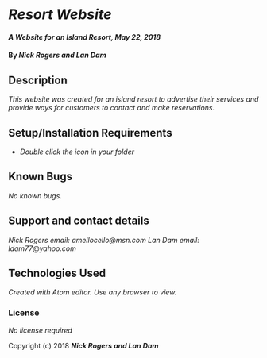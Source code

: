# _Resort Website_

#### _A Website for an Island Resort, May 22, 2018_

#### By _**Nick Rogers and Lan Dam**_

## Description

_This website was created for an island resort to advertise their services and provide ways for customers to contact and make reservations._

## Setup/Installation Requirements

* _Double click the icon in your folder_

## Known Bugs

_No known bugs._

## Support and contact details

_Nick Rogers email: amellocello@msn.com_
_Lan Dam email: ldam77@yahoo.com_

## Technologies Used

_Created with Atom editor.  Use any browser to view._

### License

*No license required*

Copyright (c) 2018 **_Nick Rogers and Lan Dam_**
